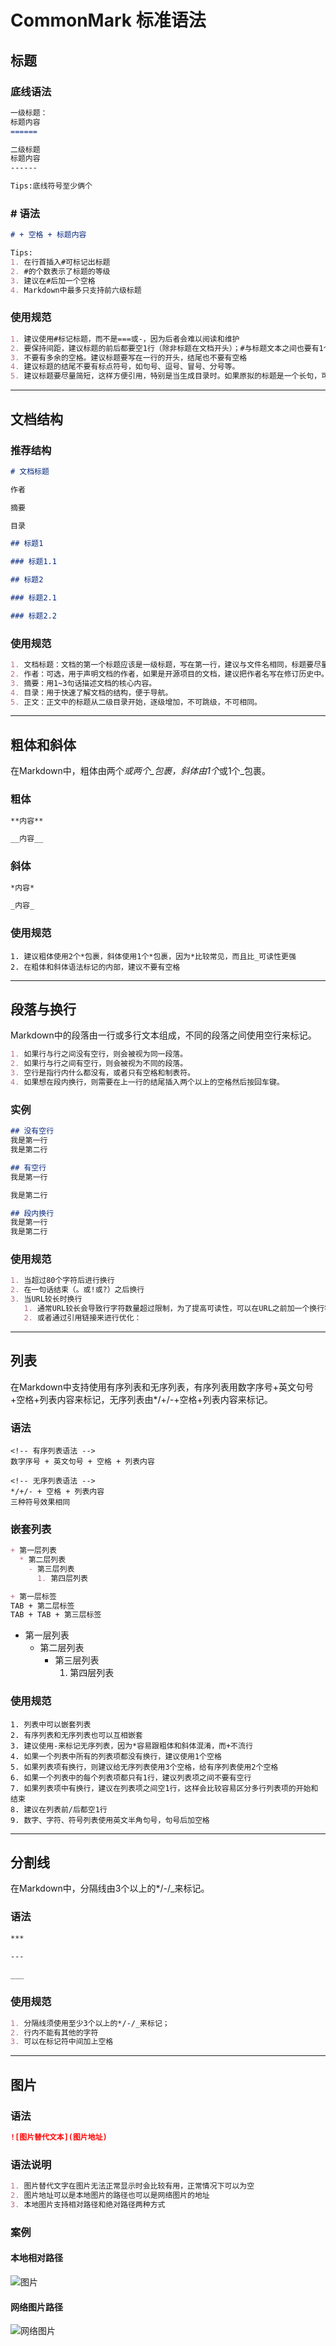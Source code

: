 # CommonMark 标准语法

## 标题

### 底线语法

``` markdown
一级标题：
标题内容
======

二级标题
标题内容
------

Tips:底线符号至少俩个
```

### # 语法

```markdown
# + 空格 + 标题内容

Tips:
1. 在行首插入#可标记出标题
2. #的个数表示了标题的等级
3. 建议在#后加一个空格
4. Markdown中最多只支持前六级标题
```

### 使用规范

```markdown
1. 建议使用#标记标题，而不是===或-，因为后者会难以阅读和维护
2. 要保持间距，建议标题的前后都要空1行（除非标题在文档开头）；#与标题文本之间也要有1个空格，否则会导致阅读困难。
3. 不要有多余的空格。建议标题要写在一行的开头，结尾也不要有空格
4. 建议标题的结尾不要有标点符号，如句号、逗号、冒号、分号等。
5. 建议标题要尽量简短，这样方便引用，特别是当生成目录时。如果原拟的标题是一个长句，可以从长句中提取标题，而将长句作为标题下的内容。
```

---

## 文档结构

### 推荐结构

```markdown
# 文档标题

作者

摘要

目录

## 标题1

### 标题1.1

## 标题2

### 标题2.1

### 标题2.2
```

### 使用规范

```markdown
1. 文档标题：文档的第一个标题应该是一级标题，写在第一行，建议与文件名相同，标题要尽量简短。
2. 作者：可选，用于声明文档的作者，如果是开源项目的文档，建议把作者名写在修订历史中。
3. 摘要：用1~3句话描述文档的核心内容。
4. 目录：用于快速了解文档的结构，便于导航。
5. 正文：正文中的标题从二级目录开始，逐级增加，不可跳级，不可相同。
```

---

## 粗体和斜体

在Markdown中，粗体由两个*或两个_包裹，斜体由1个*或1个_包裹。

### 粗体

```markdown
**内容**

__内容__
```

### 斜体

```markdown
*内容*

_内容_
```

### 使用规范

```
1. 建议粗体使用2个*包裹，斜体使用1个*包裹，因为*比较常见，而且比_可读性更强
2. 在粗体和斜体语法标记的内部，建议不要有空格
```

---

## 段落与换行

Markdown中的段落由一行或多行文本组成，不同的段落之间使用空行来标记。

```markdown
1. 如果行与行之间没有空行，则会被视为同一段落。
2. 如果行与行之间有空行，则会被视为不同的段落。
3. 空行是指行内什么都没有，或者只有空格和制表符。
4. 如果想在段内换行，则需要在上一行的结尾插入两个以上的空格然后按回车键。
```

### 实例

```markdown
## 没有空行
我是第一行
我是第二行

## 有空行
我是第一行

我是第二行

## 段内换行
我是第一行  
我是第二行
```

### 使用规范

```markdown
1. 当超过80个字符后进行换行
2. 在一句话结束（。或!或?）之后换行
3. 当URL较长时换行
   1. 通常URL较长会导致行字符数量超过限制，为了提高可读性，可以在URL之前加一个换行符。
   2. 或者通过引用链接来进行优化：
```

---

## 列表

在Markdown中支持使用有序列表和无序列表，有序列表用数字序号+英文句号+空格+列表内容来标记，无序列表由*/+/-+空格+列表内容来标记。

### 语法

```
<!-- 有序列表语法 -->
数字序号 + 英文句号 + 空格 + 列表内容

<!-- 无序列表语法 -->
*/+/- + 空格 + 列表内容
三种符号效果相同
```

### 嵌套列表

```markdown
+ 第一层列表
  * 第二层列表
    - 第三层列表
      1. 第四层列表

+ 第一层标签
TAB + 第二层标签
TAB + TAB + 第三层标签
```

+ 第一层列表
  + 第二层列表
    + 第三层列表
      1. 第四层列表

### 使用规范

```
1. 列表中可以嵌套列表
2. 有序列表和无序列表也可以互相嵌套
3. 建议使用-来标记无序列表，因为*容易跟粗体和斜体混淆，而+不流行
4. 如果一个列表中所有的列表项都没有换行，建议使用1个空格
5. 如果列表项有换行，则建议给无序列表使用3个空格，给有序列表使用2个空格
6. 如果一个列表中的每个列表项都只有1行，建议列表项之间不要有空行
7. 如果列表项中有换行，建议在列表项之间空1行，这样会比较容易区分多行列表项的开始和结束
8. 建议在列表前/后都空1行
9. 数字、字符、符号列表使用英文半角句号，句号后加空格
```

---

## 分割线

在Markdown中，分隔线由3个以上的*/-/_来标记。

### 语法

```markdown
***

---

___
```

### 使用规范

```markdown
1. 分隔线须使用至少3个以上的*/-/_来标记；
2. 行内不能有其他的字符
3. 可以在标记符中间加上空格
```

---

## 图片

### 语法

```markdown
![图片替代文本](图片地址)
```

### 语法说明

```markdown
1. 图片替代文字在图片无法正常显示时会比较有用，正常情况下可以为空
2. 图片地址可以是本地图片的路径也可以是网络图片的地址
3. 本地图片支持相对路径和绝对路径两种方式
```

### 案例

#### 本地相对路径

![图片](./img/img.jpg)

#### 网络图片路径

![网络图片](https://gimg2.baidu.com/image_search/src=http%3A%2F%2Fupload-images.jianshu.io%2Fupload_images%2F1870963-3904c48d0860d6e1.jpg&refer=http%3A%2F%2Fupload-images.jianshu.io&app=2002&size=f9999,10000&q=a80&n=0&g=0n&fmt=auto?sec=1674221803&t=9bcf29b17fe2fd0ad67909c3a74198f0)
